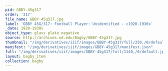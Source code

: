 ```yaml
---
pid: GBBY-45g317
order: '317'
file_name: GBBY-45g317.jpg
label: 'GBBY 45G/317: Football Player: Unidentified - c1920-1930s'
_date: 1920-1930s
object_type: glass plate negative
source: http://archives.nd.edu/Bagby/GBBY-45g317.jpg
thumbnail: "/img/derivatives/iiif/images/GBBY-45g317/full/250,/0/default.jpg"
manifest: "/img/derivatives/iiif/images/GBBY-45g317/manifest.json"
full: "/img/derivatives/iiif/images/GBBY-45g317/full/1140,/0/default.jpg"
layout: bagby_item
collection: bagby
---
```

